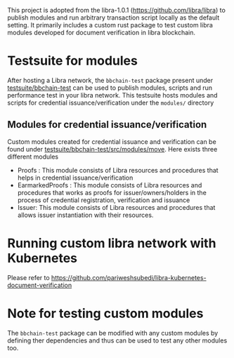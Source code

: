 
This project is adopted from the libra-1.0.1 (https://github.com/libra/libra) to publish modules and run arbitrary transaction script locally as the default setting. 
It primarily includes a custom rust package to test custom libra modules developed for document verification in libra blockchain.

# Testsuite for modules 
After hosting a Libra network, the `bbchain-test` package present under [testsuite/bbchain-test](https://github.com/pariweshsubedi/libra-bbchain-port/tree/master/testsuite/bbchain-test) can be used to publish modules, scripts and run performance test in your libra network. This testsuite hosts modules and scripts for credential issuance/verification under the `modules/` directory

## Modules for credential issuance/verification
Custom modules created for credential issuance and verification can be found under [testsuite/bbchain-test/src/modules/move](https://github.com/pariweshsubedi/libra-bbchain-port/tree/master/testsuite/bbchain-test/src/modules/move). Here exists three different modules 
- Proofs : This module consists of Libra resources and procedures that helps in credential issuance/verification
- EarmarkedProofs : This module consists of Libra resources and procedures that works as proofs for issuer/owners/holders in the process of credential registration, verification and issuance
- Issuer: This module consists of Libra resources and procedures that allows issuer instantiation with their resources.

# Running custom libra network with Kubernetes
Please refer to https://github.com/pariweshsubedi/libra-kubernetes-document-verification

# Note for testing custom modules 
The `bbchain-test` package can be modified with any custom modules by defining ther dependencies and thus can be used to test any other modules too.
